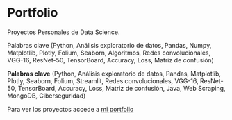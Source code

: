 # Portfolio

Proyectos Personales de Data Science.

Palabras clave (Python, Análisis exploratorio de datos, Pandas, Numpy, Matplotlib, Plotly, Folium, Seaborn, Algoritmos, Redes convolucionales, VGG-16, ResNet-50, TensorBoard, Accuracy, Loss, Matriz de confusión)

**Palabras clave** (Python, Análisis exploratorio de datos, Pandas, Matplotlib, Plotly, Seaborn, Folium, Streamlit, Redes convolucionales, VGG-16, ResNet-50, TensorBoard, Accuracy, Loss, Matriz de confusión, Java, Web Scraping, MongoDB, Ciberseguridad)

Para ver los proyectos accede a [mi portfolio](https://sonimik13.github.io/portfolio/)

